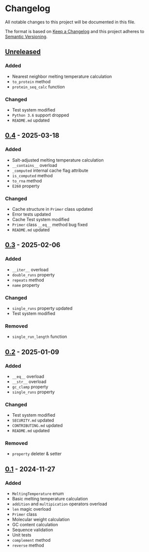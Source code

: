 # Changelog
All notable changes to this project will be documented in this file.

The format is based on [Keep a Changelog](http://keepachangelog.com/en/1.0.0/)
and this project adheres to [Semantic Versioning](http://semver.org/spec/v2.0.0.html).

## [Unreleased]
### Added
- Nearest neighbor melting temperature calculation
- `to_protein` method
- `protein_seq_calc` function
### Changed
- Test system modified
- `Python 3.6` support dropped
- `README.md` updated
## [0.4] - 2025-03-18
### Added
- Salt-adjusted melting temperature calculation
- `__contains__` overload
- `_computed` internal cache flag attribute
- `is_computed` method
- `to_rna` method
- `E260` property
### Changed
- Cache structure in `Primer` class updated
- Error tests updated
- Cache Test system modified
- `Primer` class `__eq__` method bug fixed
- `README.md` updated
## [0.3] - 2025-02-06
### Added
- `__iter__` overload
- `double_runs` property
- `repeats` method
- `name` property
### Changed
- `single_runs` property updated
- Test system modified
### Removed
- `single_run_length` function
## [0.2] - 2025-01-09
### Added
- `__eq__` overload
- `__str__` overload
- `gc_clamp` property
- `single_runs` property
### Changed
- Test system modified
- `SECURITY.md` updated
- `CONTRIBUTING.md` updated
- `README.md` updated
### Removed
- `property` deleter & setter
## [0.1] - 2024-11-27
### Added
- `MeltingTemperature` enum
- Basic melting temperature calculation
- `addition` and `multipication` operators overload
- `len` magic overload
- `Primer` class
- Molecular weight calculation
- GC content calculation
- Sequence validation
- Unit tests
- `complement` method
- `reverse` method

[Unreleased]: https://github.com/openscilab/opr/compare/v0.4...dev
[0.4]: https://github.com/openscilab/opr/compare/v0.3...v0.4
[0.3]: https://github.com/openscilab/opr/compare/v0.2...v0.3
[0.2]: https://github.com/openscilab/opr/compare/v0.1...v0.2
[0.1]: https://github.com/openscilab/opr/compare/0baa8dd...v0.1